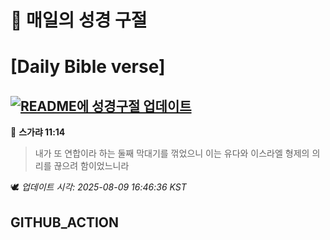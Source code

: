 # 🙏 매일의 성경 구절
# [Daily Bible verse]
## [![README에 성경구절 업데이트](https://github.com/DONGSUKA/first_test/actions/workflows/update-readme-bible.yml/badge.svg)](https://github.com/DONGSUKA/first_test/actions/workflows/update-readme-bible.yml)
<!-- START_BIBLE_VERSE -->
📖 **스가랴 11:14**
> 내가 또 연합이라 하는 둘째 막대기를 꺾었으니 이는 유다와 이스라엘 형제의 의리를 끊으려 함이었느니라

🕊️ _업데이트 시각: 2025-08-09 16:46:36 KST_
  <!-- END_BIBLE_VERSE -->
## GITHUB_ACTION
